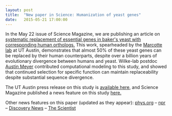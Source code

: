 ```yaml
---
layout: post
title:  "New paper in Science: Humanization of yeast genes"
date:   2015-05-21 17:00:00
---
```

In the May 22 issue of Science Magazine, we are publishing an article on [systematic replacement of essential genes in baker's yeast with corresponding human orthologs.](http://www.sciencemag.org/content/348/6237/921.full) This work, spearheaded by the [Marcotte lab](http://www.marcottelab.org/) at UT Austin, demonstrates that almost 50% of these yeast genes can be replaced by their human counterparts, despite over a billion years of evolutionary divergence between humans and yeast. Wilke-lab postdoc [Austin Meyer](http://meyerlab.org/) contributed computational modeling to this study, and showed that continued selection for specific function can maintain replaceability despite substantial sequence divergence.

The UT Austin press release on this study is [available here,](https://cns.utexas.edu/news/partly-human-yeast-show-a-common-ancestor-s-lasting-legacy) and Science Magazine published a news feature on this study [here.](http://news.sciencemag.org/biology/2015/05/yeast-can-live-human-genes)

Other news features on this paper (updated as they appear): [phys.org](http://phys.org/news/2015-05-partly-human-yeast-common-ancestor.html) 
–  [npr](http://www.npr.org/sections/health-shots/2015/05/21/408322187/you-and-yeast-have-more-in-common-than-you-might-think) – [Discovery News](http://news.discovery.com/human/genetics/newly-created-fungus-is-part-human-part-yeast-150521.htm) – [The Scientist](http://www.the-scientist.com/?articles.view/articleNo/43043/title/Human-Genes-Can-Save-Yeast/)
